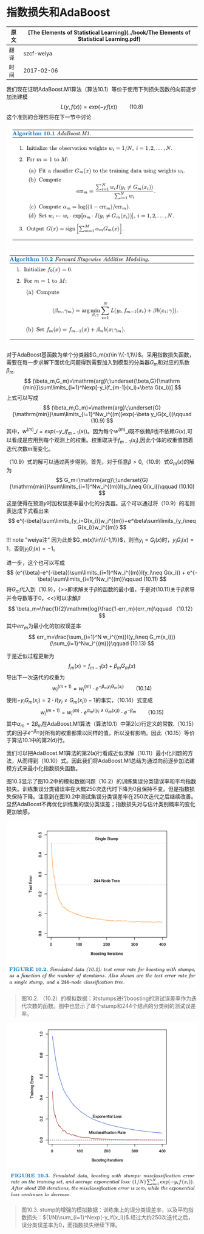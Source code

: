 # 指数损失和AdaBoost

| 原文   | [The Elements of Statistical Learning](../book/The Elements of Statistical Learning.pdf) |
| ---- | ---------------------------------------- |
| 翻译   | szcf-weiya                               |
| 时间   | 2017-02-06                               |

我们现在证明AdaBoost.M1算法（算法10.1）等价于使用下列损失函数的向前逐步加法建模
$$
L(y,f(x))=exp(-yf(x))\qquad (10.8)
$$
这个准则的合理性将在下一节中讨论

![](../img/10/alg10.1.png)

![](../img/10/alg10.2.png)

对于AdaBoost基函数为单个分类器$G_m(x)\in \\{-1,1\\}$。采用指数损失函数，需要在每一步求解下面优化问题得到需要加入到模型的分类器$G_m$和对应的系数$\beta_m$.
$$
(\beta_m,G_m)=\mathrm{arg}\;\underset{\beta,G}{\mathrm {min}}\sum\limits_{i=1}^Nexp[-y_i(f_{m-1}(x_i)+\beta G(x_i))]
$$
上式可以写成
$$
(\beta_m,G_m)=\mathrm{arg}\;\underset{G}{\mathrm{min}}\sum\limits_{i=1}^Nw_i^{(m)}exp(-\beta y_iG(x_i))\qquad (10.9)
$$
其中，$w^{(m)}\_i=exp(-y\_if_{m-1}(x))$。因为每个$w^{(m)}\_i$既不依赖$\beta$也不依赖$G(x)$,可以看成是应用到每个观测上的权重。权重取决于$f_{m-1}(x_i)$,因此个体的权重值随着迭代次数$m$而变化。

（10.9）式的解可以通过两步得到。首先，对于任意$\beta>0$,（10.9）式$G_m(x)$的解为
$$
G_m=\mathrm{arg}\;\underset{G}{\mathrm{min}}\sum\limits_{i=1}^Nw_i^{(m)}I(y_i\neq G(x_i))\qquad (10.10)
$$
这是使得在预测$y$时加权误差率最小化的分类器。这个可以通过将（10.9）的准则表达成下式看出来
$$
e^{-\beta}\sum\limits_{y_i=G(x_i)}w_i^{(m)}+e^\beta\sum\limits_{y_i\neq G(x_i)}w_i^{(m)}
$$

!!! note "weiya注"
    因为此处$G_m(x)\in\\{-1,1\\}$，则当$y_i=G_i(x)$时，$y_iG_i(x)=1$，否则$y_iG_i(x)=-1$。

进一步，这个也可以写成
$$
(e^{\beta}-e^{-\beta})\sum\limits_{i=1}^Nw_i^{(m)}I(y_i\neq G(x_i)) + e^{-\beta}\sum\limits_{i=1}^Nw_i^{(m)}\qquad (10.11)
$$
将$G_m$代入到（10.9)，{>>即求解关于$\beta$的函数的最小值，于是对(10.11)关于$\beta$求导并令导数等于0，<<}可以求解$\beta$
$$
\beta_m=\frac{1}{2}\mathrm{log}\frac{1-err_m}{err_m}\qquad （10.12）
$$
其中$err_m$为最小化的加权误差率
$$
err_m=\frac{\sum_{i=1}^N w_i^{(m)}I(y_i\neq G_m(x_i))}{\sum_{i=1}^Nw_i^{(m)}}\qquad (10.13)
$$

于是近似过程更新为
$$
f_m(x)=f_{m-1}(x)+\beta_mG_m(x)
$$
导出下一次迭代的权重为
$$
w_i^{(m+1)}=w_i^{(m)}\cdot e^{-\beta_my_iG_m(x_i)}\qquad (10.14)
$$
使用$-y_iG_m(x_i)=2\cdot I(y_i\neq G_m(x_i))-1$的事实，（10.14）式变成
$$
w_i^{(m+1)}=w_i^{(m)}\cdot e^{\alpha_mI(y_i\neq G_m(x_i))}\cdot e^{-\beta_m}\qquad (10.15)
$$
其中$\alpha_m=2\beta_m$在AdaBoost.M1算法（算法10.1）中第2(c)行定义的常数.（10.15）式的因子$e^{-\beta_m}$对所有的权重都乘以同样的值，所以没有影响。因此（10.15）等价于算法10.1中的第2(d)行。

我们可以把AdaBoost.M1算法的第2(a)行看成近似求解（10.11）最小化问题的方法，从而得到（10.10）式。因此我们将AdaBoost.M1总结为通过向前逐步加法建模方式来最小化指数损失函数。

图10.3显示了图10.2中的模拟数据问题（10.2）的训练集误分类错误率和平均指数损失。训练集误分类错误率在大概250次迭代时下降为0且保持不变。但是指数损失保持下降。注意到在图10.2中测试集误分类误差率在250次迭代之后继续改善。显然AdaBoost不再优化训练集的误分类误差；指数损失对与估计类别概率的变化更加敏感。

![](../img/10/fig10.2.png)

> 图10.2. （10.2）的模拟数据：对stumps进行boosting的测试误差率作为迭代次数的函数。图中也显示了单个stump和244个结点的分类树的测试误差率。


![](../img/10/fig10.3.png)

> 图10.3. stump的增强的模拟数据：训练集上的误分类误差率，以及平均指数损失：$(1/N)\sum_{i=1}^Nexp(-y_if(x_i))$.经过大约250次迭代之后，误分类误差率为0，而指数损失继续下降。
